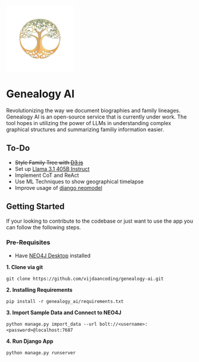 <img src='genealogy_ai/static/pictures/logo.png' width=180 height='auto' alt='Genealogy AI'>

# Genealogy AI

Revolutionizing the way we document biographies and family lineages. Genealogy AI is an open-source service that is currently under work. The tool hopes in utilizing the power of LLMs in understanding complex graphical structures and summarizing familiy information easier. 

## To-Do

- ~~Style Family Tree with [D3.js](https://d3js.org/getting-started)~~
- Set up [Llama 3.1 405B Instruct](https://huggingface.co/meta-llama/Meta-Llama-3.1-405B-Instruct)
- Implement CoT and ReAct
- Use ML Techniques to show geographical timelapse
- Improve usage of [django neomodel](https://github.com/neo4j-contrib/django-neomodel)

## Getting Started 

If your looking to contribute to the codebase or just want to use the app you can follow the following steps. 

### Pre-Requisites 
- Have [NEO4J Desktop](https://neo4j.com/download/) installed


**1. Clone via git** 
```
git clone https://github.com/vijdaancoding/genealogy-ai.git
```
**2. Installing Requirements** 
```
pip install -r genealogy_ai/requirements.txt
```
**3. Import Sample Data and Connect to NEO4J**
```
python manage.py import_data --url bolt://<username>:<password>@localhost:7687
```
**4. Run Django App**
```
python manage.py runserver
```
